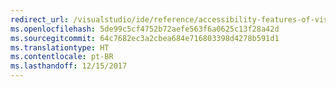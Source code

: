 ```yaml
---
redirect_url: /visualstudio/ide/reference/accessibility-features-of-visual-studio
ms.openlocfilehash: 5de99c5cf4752b72aefe563f6a0625c13f28a42d
ms.sourcegitcommit: 64c7682ec3a2cbea684e716803398d4278b591d1
ms.translationtype: HT
ms.contentlocale: pt-BR
ms.lasthandoff: 12/15/2017
---
```

